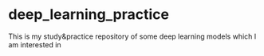 # deep_learning_practice
This is my study&amp;practice repository of some deep learning models which I am interested in
